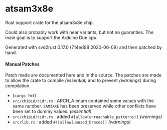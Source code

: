 # atsam3x8e
Rust support crate for the atsam3x8e chip.

Could also probably work with near variants, but not no guaranties.
The main goal is to support the Arduino Due cpu.

Generated with svd2rust 0.17.0 (714ed98 2020-06-09) and then patched by hand.

#### Manual Patches
Patch made are documented here and in the source. The patches are made to allow
the crate to compile *(essential)* and to prevent *(warnings)* during compilation.
 - (`cargo fmt`)
 - `src/chipid/cidr.rs` : ARCH_A enum contained some values
 with the same number. `SAM3XXE` has been preserved while other conflicts
 have been set to dummy values. *(essential)*
 - `src/chipid/cidr.rs` : added `#[allow(unreachable_patterns)]` *(warnings)*
 - `src/lib.rs` : added `#![allow(unused_braces)]` *(warnings)*
